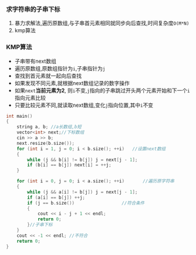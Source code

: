 ### 求字符串的子串下标
1. 暴力求解法,遍历原数组,与子串首元素相同就同步向后查找,时间复杂度`O(M*N)`
2. kmp算法

### KMP算法
- 子串带有next数组
- 遍历原数组,原数组指针为`i`,子串指针为`j`
- 查找到首元素就一起向后查找
- 如果发现不同元素,就根据next数组记录的数字操作
- 如果`next`**当前元素为2**, 则`i`不变,`j`指向的子串跳过开头两个元素开始和下一个`i`指向元素比较
- 只要比较元素不同,就读取next数组,变化`j`指向位置,其中`i`不变

```c++
int main()
{
	string a, b; //a长数组,b短
	vector<int> next;//下标数组
	cin >> a >> b;
	next.resize(b.size());
	for (int i = 1, j = 0; i < b.size(); ++i)	//设置next数组
	{
		while (j && b[i] != b[j]) j = next[j - 1];
		if (b[i] == b[j]) next[i] = ++j;
	}

	for (int i = 0, j = 0; i < a.size(); ++i)		//遍历原字符串
	{
		while (j && a[i] != b[j]) j = next[j - 1];
		if (a[i] == b[j]) ++j;
		if (j == b.size())					//符合条件
		{
			cout << i - j + 1 << endl;
			return 0;
		}//子串下标
	}
	cout << -1 << endl;	//不符合
	return 0;
}
```